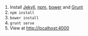 1. Install [Jekyll](http://jekyllrb.com/), [npm](https://www.npmjs.com/), [bower](http://bower.io/) and [Grunt](http://gruntjs.com/)
2. ```npm install```
3. ```bower install```
4. ```grunt serve```
5. View at [http://localhost:4000](http://localhost:4000)
